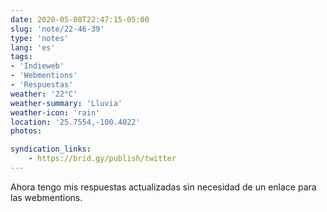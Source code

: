 ```yaml
---
date: 2020-05-08T22:47:15-05:00
slug: 'note/22-46-39'
type: 'notes'
lang: 'es'
tags:
- 'Indieweb'
- 'Webmentions'
- 'Respuestas'
weather: '22°C'
weather-summary: 'Lluvia'
weather-icon: 'rain'
location: '25.7554,-100.4022'
photos:

syndication_links:
    - https://brid.gy/publish/twitter
---
```

Ahora tengo mis respuestas actualizadas sin necesidad de un enlace para las webmentions.   